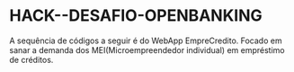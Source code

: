 # HACK--DESAFIO-OPENBANKING
A sequência de códigos a seguir é do WebApp EmpreCredito. Focado em sanar a demanda dos MEI(Microempreendedor individual) em empréstimo de créditos.
